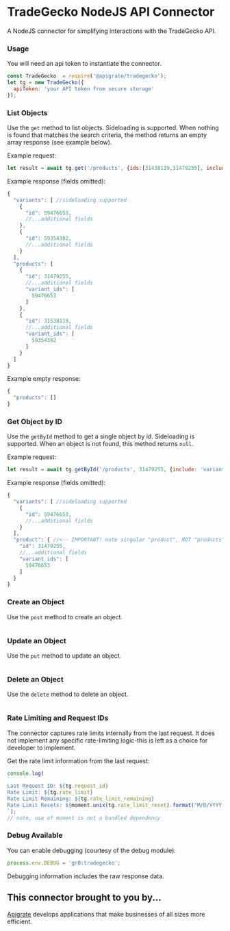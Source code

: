 # TradeGecko NodeJS API Connector
A NodeJS connector for simplifying interactions with the TradeGecko API.

### Usage

You will need an api token to instantiate the connector.
```javascript
const TradeGecko  = require('@apigrate/tradegecko');
let tg = new TradeGecko({
  apiToken: 'your API token from secure storage'
});
```

### List Objects

Use the `get` method to list objects. Sideloading is supported. When nothing is found that matches the search criteria, the method returns an empty array response (see example below).

Example request:
```javascript
let result = await tg.get('/products', {ids:[31438119,31479255], include: 'variants'});
```

Example response (fields omitted):
```javascript
{
  "variants": [ //sideloading supported
    {
      "id": 59476653,
      //...additional fields
    },
    {
      "id": 59354382,
      //...additional fields
    }
  ],
  "products": [
    {
      "id": 31479255,
      //...additional fields
      "variant_ids": [
        59476653
      ]
    },
    {
      "id": 31538119,
      //...additional fields
      "variant_ids": [
        59354382
      ]
    }
  ]
}
```

Example empty response:
```javascript
{
  "products": []
}
```


### Get Object by ID

Use the `getById` method to get a single object by id. Sideloading is supported. When an object is not found, this method returns `null`.

Example request:
```javascript
let result = await tg.getById('/products', 31479255, {include: 'variants'});
```
Example response (fields omitted):
```javascript
{
  "variants": [ //sideloading supported
    {
      "id": 59476653,
      //...additional fields
    }
  ],
  "product": { //<-- IMPORTANT! note singular "product", NOT "products"
    "id": 31479255,
    //...additional fields
    "variant_ids": [
      59476653
    ]
  }
}
```

### Create an Object

Use the `post` method to create an object.

```javascript

```

### Update an Object

Use the `put` method to update an object.

```javascript

```

### Delete an Object

Use the `delete` method to delete an object.

```javascript

```


### Rate Limiting and Request IDs

The connector captures rate limits internally from the last request. It does not implement any specific rate-limiting logic-this is left as a choice for developer to implement.

Get the rate limit information from the last request:
```javascript
console.log(
`
Last Request ID: ${tg.request_id}
Rate Limit: ${tg.rate_limit}
Rate Limit Remaining: ${tg.rate_limit_remaining}
Rate Limit Resets: ${moment.unix(tg.rate_limit_reset).format("M/D/YYYY HH:mm:ssZ")}
`);
// note, use of moment is not a bundled dependency
```

### Debug Available

You can enable debugging (courtesy of the debug module):

```javascript
process.env.DEBUG = 'gr8:tradegecko';
```

Debugging information includes the raw response data.

## This connector brought to you by...
[Apigrate](https://www.apigrate.com) develops applications that make businesses of all sizes more efficient.
